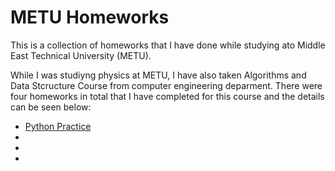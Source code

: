# METU Homeworks
This is a collection of homeworks that I have done while studying ato Middle East Technical University (METU).

While I was studiyng physics at METU, I have also taken Algorithms and Data Stcructure Course from computer engineering deparment. There were four homeworks in total that I have completed for this course and the details can be seen below:

- [Python Practice]()
-
-
-
